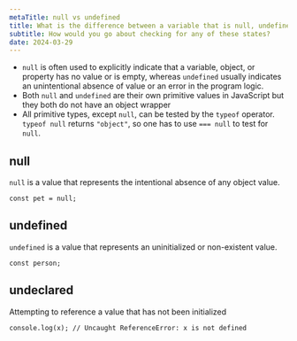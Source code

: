 ```yaml
---
metaTitle: null vs undefined
title: What is the difference between a variable that is null, undefined or undeclared?
subtitle: How would you go about checking for any of these states?  
date: 2024-03-29 
---
```


- `null` is often used to explicitly indicate that a variable, object, or property has no value or is empty, whereas `undefined` usually indicates an unintentional absence of value or an error in the program logic.
- Both `null` and `undefined` are their own primitive values in JavaScript but they both do not have an object wrapper
- All primitive types, except `null`, can be tested by the `typeof` operator. `typeof null` returns `"object"`, so one has to use `=== null` to test for `null`.

## null

`null` is a value that represents the intentional absence of any object value.

```
const pet = null;
```

## undefined

`undefined` is a value that represents an uninitialized or non-existent value.

```
const person;
```

## undeclared

Attempting to reference a value that has not been initialized

```
console.log(x); // Uncaught ReferenceError: x is not defined
```